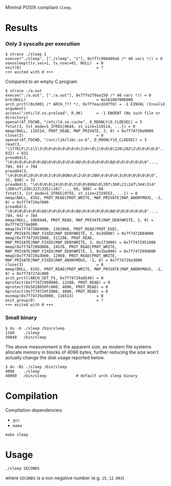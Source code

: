 Minimal POSIX compliant `sleep`.

# Results
### Only 3 syscalls per execution
```
$ strace ./sleep 1
execve("./sleep", ["./sleep", "1"], 0x7ffc998d09a8 /* 40 vars */) = 0
nanosleep({tv_sec=1, tv_nsec=0}, NULL)  = 0
exit(0)                                 = ?
+++ exited with 0 +++
```

Compared to an empty C program
```
$ strace ./a.out
execve("./a.out", ["./a.out"], 0x7ffe2f0aa150 /* 40 vars */) = 0
brk(NULL)                               = 0x561007006000
arch_prctl(0x3001 /* ARCH_??? */, 0x7ffeacd2dff0) = -1 EINVAL (Invalid argument)
access("/etc/ld.so.preload", R_OK)      = -1 ENOENT (No such file or directory)
openat(AT_FDCWD, "/etc/ld.so.cache", O_RDONLY|O_CLOEXEC) = 3
fstat(3, {st_mode=S_IFREG|0644, st_size=116514, ...}) = 0
mmap(NULL, 116514, PROT_READ, MAP_PRIVATE, 3, 0) = 0x7f74729a9000
close(3)                                = 0
openat(AT_FDCWD, "/usr/lib/libc.so.6", O_RDONLY|O_CLOEXEC) = 3
read(3, "\177ELF\2\1\1\3\0\0\0\0\0\0\0\0\3\0>\0\1\0\0\0\220\202\2\0\0\0\0\0"..., 832) = 832
pread64(3, "\6\0\0\0\4\0\0\0@\0\0\0\0\0\0\0@\0\0\0\0\0\0\0@\0\0\0\0\0\0\0"..., 784, 64) = 784
pread64(3, "\4\0\0\0\20\0\0\0\5\0\0\0GNU\0\2\0\0\300\4\0\0\0\3\0\0\0\0\0\0\0", 32, 848) = 32
pread64(3, "\4\0\0\0\24\0\0\0\3\0\0\0GNU\0\207\360\21\247\344\314?\306\nT\320\323\335i\16t"..., 68, 880) = 68
fstat(3, {st_mode=S_IFREG|0755, st_size=2159552, ...}) = 0
mmap(NULL, 8192, PROT_READ|PROT_WRITE, MAP_PRIVATE|MAP_ANONYMOUS, -1, 0) = 0x7f74729a7000
pread64(3, "\6\0\0\0\4\0\0\0@\0\0\0\0\0\0\0@\0\0\0\0\0\0\0@\0\0\0\0\0\0\0"..., 784, 64) = 784
mmap(NULL, 1868448, PROT_READ, MAP_PRIVATE|MAP_DENYWRITE, 3, 0) = 0x7f74727de000
mmap(0x7f7472804000, 1363968, PROT_READ|PROT_EXEC, MAP_PRIVATE|MAP_FIXED|MAP_DENYWRITE, 3, 0x26000) = 0x7f7472804000
mmap(0x7f7472951000, 311296, PROT_READ, MAP_PRIVATE|MAP_FIXED|MAP_DENYWRITE, 3, 0x173000) = 0x7f7472951000
mmap(0x7f747299d000, 24576, PROT_READ|PROT_WRITE, MAP_PRIVATE|MAP_FIXED|MAP_DENYWRITE, 3, 0x1be000) = 0x7f747299d000
mmap(0x7f74729a3000, 12960, PROT_READ|PROT_WRITE, MAP_PRIVATE|MAP_FIXED|MAP_ANONYMOUS, -1, 0) = 0x7f74729a3000
close(3)                                = 0
mmap(NULL, 8192, PROT_READ|PROT_WRITE, MAP_PRIVATE|MAP_ANONYMOUS, -1, 0) = 0x7f74727dc000
arch_prctl(ARCH_SET_FS, 0x7f74729a8540) = 0
mprotect(0x7f747299d000, 12288, PROT_READ) = 0
mprotect(0x5610050fc000, 4096, PROT_READ) = 0
mprotect(0x7f74729f2000, 4096, PROT_READ) = 0
munmap(0x7f74729a9000, 116514)          = 0
exit_group(0)                           = ?
+++ exited with 0 +++
```

### Small binary
```
$ du -b ./sleep /bin/sleep
1160    ./sleep
39048   /bin/sleep
```

The above measurement is the apparent size, as modern file systems allocate memory in blocks of 4096 bytes, further reducing the size won't actually change the disk usage reported below.

```
$ du -B1 ./sleep /bin/sleep
4096    ./sleep
40960   /bin/sleep             # default arch sleep binary
```

# Compilation
Compilation dependencies:
* `gcc`
* `make`

```
make sleep
```

# Usage
```
./sleep SECONDS
```
where `SECONDS` is a non negative number (e.g. `15`, `12.003`)
